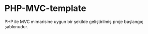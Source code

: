 # PHP-MVC-template
PHP ile MVC mimarisine uygun bir şekilde geliştirilmiş proje başlangıç şablonudur.
